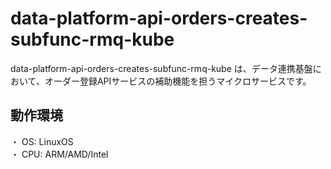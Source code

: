 # data-platform-api-orders-creates-subfunc-rmq-kube
data-platform-api-orders-creates-subfunc-rmq-kube は、データ連携基盤において、オーダー登録APIサービスの補助機能を担うマイクロサービスです。

## 動作環境
・ OS: LinuxOS  
・ CPU: ARM/AMD/Intel  

